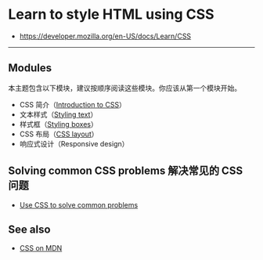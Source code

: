 # Learn to style HTML using CSS

- <https://developer.mozilla.org/en-US/docs/Learn/CSS>


---

## Modules

本主题包含以下模块，建议按顺序阅读这些模块。你应该从第一个模块开始。

- CSS 简介（[Introduction to CSS]）
- 文本样式（[Styling text]）
- 样式框（[Styling boxes]）
- CSS 布局（[CSS layout]）
- 响应式设计（Responsive design）

## Solving common CSS problems 解决常见的 CSS 问题

- [Use CSS to solve common problems](https://developer.mozilla.org/en-US/docs/Learn/CSS/Howto)

## See also

- [CSS on MDN](https://developer.mozilla.org/en-US/docs/Web/CSS)


[Introduction to CSS]: <https://developer.mozilla.org/en-US/docs/Learn/CSS/Introduction_to_CSS>
[Styling text]: <https://developer.mozilla.org/en-US/docs/Learn/CSS/Styling_text>
[Styling boxes]: <https://developer.mozilla.org/en-US/docs/Learn/CSS/Styling_boxes>
[CSS layout]: <https://developer.mozilla.org/en-US/docs/Learn/CSS/CSS_layout>



